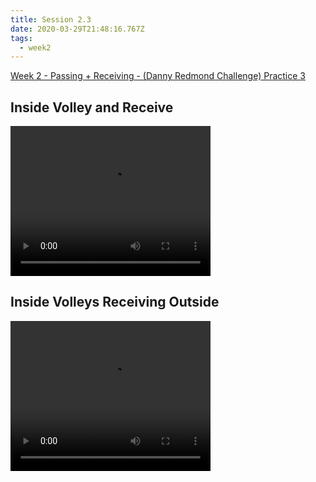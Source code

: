 ```yaml
---
title: Session 2.3
date: 2020-03-29T21:48:16.767Z
tags:
  - week2
---
```

[Week 2 - Passing + Receiving - (Danny Redmond Challenge) Practice 3 ](https://res.cloudinary.com/jenko/image/upload/v1585512036/tns-lockdown-activities/week2/session3/Technical_Session_3_ihhlke.pdf)

## Inside Volley and Receive

<video width="320" height="240" controls>
    <source src="https://res.cloudinary.com/jenko/video/upload/v1585512098/tns-lockdown-activities/week2/session3/inside-volley-and-receive_qm8yxd.mp4#t=0.1" type="video/mp4" />
    Your browser does not support the video tag.
</video>

## Inside Volleys Receiving Outside

<video width="320" height="240" controls>
    <source src="https://res.cloudinary.com/jenko/video/upload/v1585512100/tns-lockdown-activities/week2/session3/inside-volleys-receiving-outside_pbvlws.mp4#t=0.1" type="video/mp4" />
    Your browser does not support the video tag.
</video>